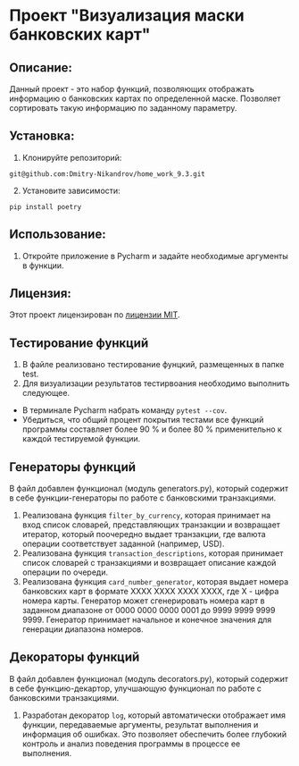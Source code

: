 # Проект "Визуализация маски банковских карт"

## Описание:

Данный проект - это набор функций, позволяющих отображать информацию о банковских картах по определенной маске. 
Позволяет сортировать такую информацию по заданному параметру.

## Установка:
1. Клонируйте репозиторий:
```
git@github.com:Dmitry-Nikandrov/home_work_9.3.git
```
2. Установите зависимости:
```
pip install poetry
```
## Использование:

1. Откройте приложение в Pycharm и задайте необходимые аргументы в функции.

## Лицензия:

Этот проект лицензирован по [лицензии MIT](LICENSE).

## Тестирование функций

1. В файле реализовано тестирование фунцкий, размещенных в папке test.
2. Для визуализации результатов тестирвоания необходимо выполнить следующее.
* В терминале Pycharm набрать команду ```pytest --cov```.
* Убедиться, что общий процент покрытия тестами все функций программы составляет более 90 % и более 80 % применительно к каждой тестируемой функции.

## Генераторы функций

В файл добавлен функционал (модуль generators.py), который содержит в себе функции-генераторы по работе с банковскими транзакциями.
1. Реализована функция ```filter_by_currency```, которая принимает на вход список словарей, представляющих транзакции и возвращает итератор, который поочередно выдает транзакции, где валюта операции соответствует заданной (например, USD).
2. Реализована функция ```transaction_descriptions```, которая принимает список словарей с транзакциями и возвращает описание каждой операции по очереди.
3. Реализована функция ```card_number_generator```, которая выдает номера банковских карт в формате 
XXXX XXXX XXXX XXXX, где X - цифра номера карты. Генератор может сгенерировать номера карт в заданном диапазоне от 0000 0000 0000 0001 до 9999 9999 9999 9999. Генератор принимает начальное и конечное значения для генерации диапазона номеров.

## Декораторы функций

В файл добавлен функционал (модуль decorators.py), который содержит в себе функцию-декартор, улучшающую функционал по работе с банковскими транзакциями.
1. Разработан декоратор ```log```, который автоматически отображает имя функции, передаваемые аргументы, результат выполнения и информация об ошибках. 
Это позволяет обеспечить более глубокий контроль и анализ поведения программы в процессе ее выполнения.